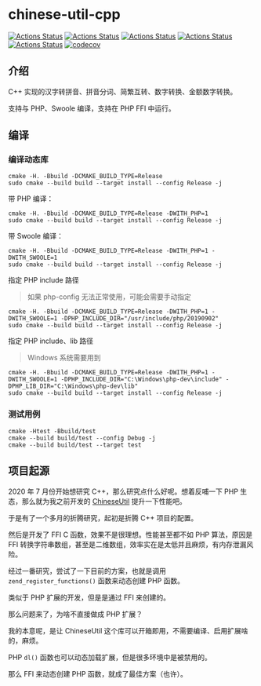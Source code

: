 # chinese-util-cpp

[![Actions Status](https://github.com/Yurunsoft/chinese-util-cpp/workflows/MacOS/badge.svg)](https://github.com/Yurunsoft/chinese-util-cpp/actions)
[![Actions Status](https://github.com/Yurunsoft/chinese-util-cpp/workflows/Windows/badge.svg)](https://github.com/Yurunsoft/chinese-util-cpp/actions)
[![Actions Status](https://github.com/Yurunsoft/chinese-util-cpp/workflows/Ubuntu/badge.svg)](https://github.com/Yurunsoft/chinese-util-cpp/actions)
[![Actions Status](https://github.com/Yurunsoft/chinese-util-cpp/workflows/Style/badge.svg)](https://github.com/Yurunsoft/chinese-util-cpp/actions)
[![Actions Status](https://github.com/Yurunsoft/chinese-util-cpp/workflows/Install/badge.svg)](https://github.com/Yurunsoft/chinese-util-cpp/actions)
[![codecov](https://codecov.io/gh/Yurunsoft/chinese-util-cpp/branch/master/graph/badge.svg)](https://codecov.io/gh/Yurunsoft/chinese-util-cpp)

## 介绍

C++ 实现的汉字转拼音、拼音分词、简繁互转、数字转换、金额数字转换。

支持与 PHP、Swoole 编译，支持在 PHP FFI 中运行。

## 编译

### 编译动态库

```shell
cmake -H. -Bbuild -DCMAKE_BUILD_TYPE=Release
sudo cmake --build build --target install --config Release -j
```

带 PHP 编译：

```shell
cmake -H. -Bbuild -DCMAKE_BUILD_TYPE=Release -DWITH_PHP=1
sudo cmake --build build --target install --config Release -j
```

带 Swoole 编译：

```shell
cmake -H. -Bbuild -DCMAKE_BUILD_TYPE=Release -DWITH_PHP=1 -DWITH_SWOOLE=1
sudo cmake --build build --target install --config Release -j
```

指定 PHP include 路径

> 如果 php-config 无法正常使用，可能会需要手动指定

```shell
cmake -H. -Bbuild -DCMAKE_BUILD_TYPE=Release -DWITH_PHP=1 -DWITH_SWOOLE=1 -DPHP_INCLUDE_DIR="/usr/include/php/20190902"
sudo cmake --build build --target install --config Release -j
```

指定 PHP include、lib 路径

> Windows 系统需要用到

```shell
cmake -H. -Bbuild -DCMAKE_BUILD_TYPE=Release -DWITH_PHP=1 -DWITH_SWOOLE=1 -DPHP_INCLUDE_DIR="C:\Windows\php-dev\include" -DPHP_LIB_DIR="C:\Windows\php-dev\lib"
sudo cmake --build build --target install --config Release -j
```

### 测试用例

```shell
cmake -Htest -Bbuild/test
cmake --build build/test --config Debug -j
cmake --build build/test --target test
```

## 项目起源

2020 年 7 月份开始想研究 C++，那么研究点什么好呢。想着反哺一下 PHP 生态，那么就为我之前开发的 [ChineseUtil](https://github.com/Yurunsoft/ChineseUtil) 提升一下性能吧。

于是有了一个多月的折腾研究，起初是折腾 C++ 项目的配置。

然后是开发了 FFI C 函数，效果不是很理想。性能甚至都不如 PHP 算法，原因是 FFI 转换字符串数组，甚至是二维数组，效率实在是太低并且麻烦，有内存泄漏风险。

经过一番研究，尝试了一下目前的方案，也就是调用 `zend_register_functions()` 函数来动态创建 PHP 函数。

类似于 PHP 扩展的开发，但是是通过 FFI 来创建的。

那么问题来了，为啥不直接做成 PHP 扩展？

我的本意呢，是让 ChineseUtil 这个库可以开箱即用，不需要编译、启用扩展啥的，麻烦。

PHP `dl()` 函数也可以动态加载扩展，但是很多环境中是被禁用的。

那么 FFI 来动态创建 PHP 函数，就成了最佳方案（也许）。
